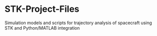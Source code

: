 # STK-Project-Files
Simulation models and scripts for trajectory analysis of spacecraft using STK and Python/MATLAB integration
